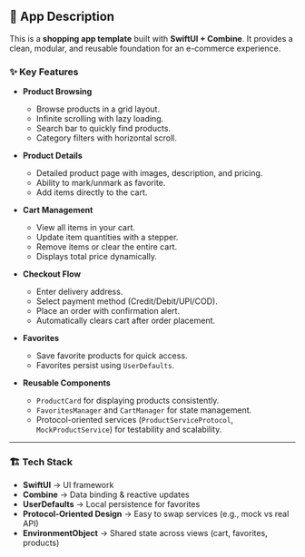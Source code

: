 
## 🛒 App Description

This is a **shopping app template** built with **SwiftUI + Combine**.
It provides a clean, modular, and reusable foundation for an e-commerce experience.

### ✨ Key Features

* **Product Browsing**

  * Browse products in a grid layout.
  * Infinite scrolling with lazy loading.
  * Search bar to quickly find products.
  * Category filters with horizontal scroll.

* **Product Details**

  * Detailed product page with images, description, and pricing.
  * Ability to mark/unmark as favorite.
  * Add items directly to the cart.

* **Cart Management**

  * View all items in your cart.
  * Update item quantities with a stepper.
  * Remove items or clear the entire cart.
  * Displays total price dynamically.

* **Checkout Flow**

  * Enter delivery address.
  * Select payment method (Credit/Debit/UPI/COD).
  * Place an order with confirmation alert.
  * Automatically clears cart after order placement.

* **Favorites**

  * Save favorite products for quick access.
  * Favorites persist using `UserDefaults`.

* **Reusable Components**

  * `ProductCard` for displaying products consistently.
  * `FavoritesManager` and `CartManager` for state management.
  * Protocol-oriented services (`ProductServiceProtocol`, `MockProductService`) for testability and scalability.

---

### 🏗️ Tech Stack

* **SwiftUI** → UI framework
* **Combine** → Data binding & reactive updates
* **UserDefaults** → Local persistence for favorites
* **Protocol-Oriented Design** → Easy to swap services (e.g., mock vs real API)
* **EnvironmentObject** → Shared state across views (cart, favorites, products)
